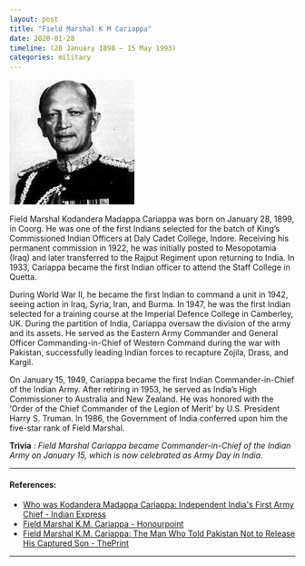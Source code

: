 ```yaml
---
layout: post
title: "Field Marshal K M Cariappa"
date: 2020-01-28
timeline: (28 January 1898 – 15 May 1993)
categories: military
---
```


<img src="/images/km_cariappa.jpg" alt="Field Marshal K M Cariappa Image" class="circular-img" />

Field Marshal Kodandera Madappa Cariappa was born on January 28, 1899, in Coorg. He was one of the first Indians selected for the batch of King’s Commissioned Indian Officers at Daly Cadet College, Indore. Receiving his permanent commission in 1922, he was initially posted to Mesopotamia (Iraq) and later transferred to the Rajput Regiment upon returning to India. In 1933, Cariappa became the first Indian officer to attend the Staff College in Quetta. 

During World War II, he became the first Indian to command a unit in 1942, seeing action in Iraq, Syria, Iran, and Burma. In 1947, he was the first Indian selected for a training course at the Imperial Defence College in Camberley, UK. During the partition of India, Cariappa oversaw the division of the army and its assets. He served as the Eastern Army Commander and General Officer Commanding-in-Chief of Western Command during the war with Pakistan, successfully leading Indian forces to recapture Zojila, Drass, and Kargil.

On January 15, 1949, Cariappa became the first Indian Commander-in-Chief of the Indian Army. After retiring in 1953, he served as India’s High Commissioner to Australia and New Zealand. He was honored with the ‘Order of the Chief Commander of the Legion of Merit’ by U.S. President Harry S. Truman. In 1986, the Government of India conferred upon him the five-star rank of Field Marshal.

__Trivia__ : *Field Marshal Cariappa became Commander-in-Chief of the Indian Army on January 15, which is now celebrated as Army Day in India.*

---

#### References:
- [Who was Kodandera Madappa Cariappa: Independent India's First Army Chief - Indian Express](https://indianexpress.com/article/who-is/who-was-kodandera-madappa-cariappa-independent-indias-first-army-chief-bipin-rawat/)
- [Field Marshal K.M. Cariappa - Honourpoint](https://www.honourpoint.in/profile/field-marshal-k-m-cariappa/)
- [Field Marshal K.M. Cariappa: The Man Who Told Pakistan Not to Release His Captured Son - ThePrint](https://theprint.in/theprint-profile/field-marshal-km-cariappa-the-man-who-told-pakistan-not-to-release-his-captured-son/422342/)

---